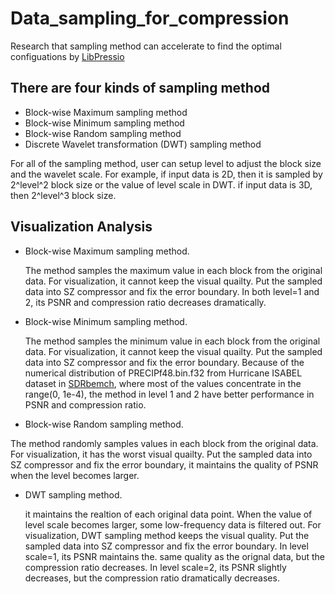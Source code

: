# Data_sampling_for_compression
Research that sampling method can accelerate to find the optimal configuations by 
[LibPressio](https://github.com/robertu94/libpressio)
## There are four kinds of sampling method
* Block-wise Maximum sampling method
* Block-wise Minimum sampling method
* Block-wise Random sampling method
* Discrete Wavelet transformation (DWT) sampling method  
  
For all of the sampling method, user can setup level to adjust the block size and the wavelet scale. For example, if input data is 2D, then it is sampled by 2^level^2 block size or the value of level scale in DWT. if input data is 3D, then 2^level^3 block size.
## Visualization Analysis
* Block-wise Maximum sampling method. 

  The method samples the maximum value in each block from the original data. For visualization, it cannot keep the visual quailty. Put the sampled data into SZ compressor and fix the error boundary. In both level=1 and 2, its PSNR and compression ratio decreases dramatically.
  
* Block-wise Minimum sampling method. 

  The method samples the minimum value in each block from the original data. For visualization, it cannot keep the visual quailty. Put the sampled data into SZ compressor and fix the error boundary. Because of the numerical distribution of PRECIPf48.bin.f32 from Hurricane ISABEL dataset in 
[SDRbemch](https://sdrbench.github.io), where most of the values concentrate in the range(0, 1e-4), the method in level 1 and 2 have better performance in PSNR and compression ratio.
  
*  Block-wise Random sampling method. 

The method randomly samples values in each block from the original data. For visualization, it has the worst visual quailty. Put the sampled data into SZ compressor and fix the error boundary, it maintains the quality of PSNR when the level becomes larger.

* DWT sampling method. 

  it maintains the realtion of each original data point. When the value of level scale becomes larger, some low-frequency data is filtered out. For visualization, DWT sampling method keeps the visual quality. Put the sampled data into SZ compressor and fix the error boundary. In level scale=1, its PSNR maintains the. same quality as the orignal data, but the compression ratio decreases. In level scale=2, its PSNR slightly decreases, but the compression ratio dramatically decreases.
